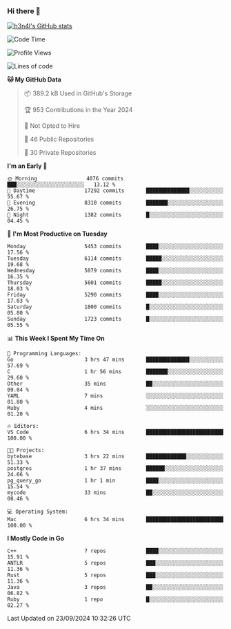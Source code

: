 ### Hi there 👋

[![h3n4l's GitHub stats](https://github-readme-stats.vercel.app/api?username=h3n4l&count_private=true&show_icons=true&theme=radical)](https://github.com/h3n4l/github-readme-stats)

<!--START_SECTION:waka-->
![Code Time](http://img.shields.io/badge/Code%20Time-1%2C941%20hrs%2025%20mins-blue)

![Profile Views](http://img.shields.io/badge/Profile%20Views-8-blue)

![Lines of code](https://img.shields.io/badge/From%20Hello%20World%20I%27ve%20Written-11.9%20million%20lines%20of%20code-blue)

**🐱 My GitHub Data** 

> 📦 389.2 kB Used in GitHub's Storage 
 > 
> 🏆 953 Contributions in the Year 2024
 > 
> 🚫 Not Opted to Hire
 > 
> 📜 46 Public Repositories 
 > 
> 🔑 30 Private Repositories 
 > 
**I'm an Early 🐤** 

```text
🌞 Morning                4076 commits        ███░░░░░░░░░░░░░░░░░░░░░░   13.12 % 
🌆 Daytime                17292 commits       ██████████████░░░░░░░░░░░   55.67 % 
🌃 Evening                8310 commits        ███████░░░░░░░░░░░░░░░░░░   26.75 % 
🌙 Night                  1382 commits        █░░░░░░░░░░░░░░░░░░░░░░░░   04.45 % 
```
📅 **I'm Most Productive on Tuesday** 

```text
Monday                   5453 commits        ████░░░░░░░░░░░░░░░░░░░░░   17.56 % 
Tuesday                  6114 commits        █████░░░░░░░░░░░░░░░░░░░░   19.68 % 
Wednesday                5079 commits        ████░░░░░░░░░░░░░░░░░░░░░   16.35 % 
Thursday                 5601 commits        █████░░░░░░░░░░░░░░░░░░░░   18.03 % 
Friday                   5290 commits        ████░░░░░░░░░░░░░░░░░░░░░   17.03 % 
Saturday                 1800 commits        █░░░░░░░░░░░░░░░░░░░░░░░░   05.80 % 
Sunday                   1723 commits        █░░░░░░░░░░░░░░░░░░░░░░░░   05.55 % 
```


📊 **This Week I Spent My Time On** 

```text
💬 Programming Languages: 
Go                       3 hrs 47 mins       ██████████████░░░░░░░░░░░   57.69 % 
C                        1 hr 56 mins        ███████░░░░░░░░░░░░░░░░░░   29.60 % 
Other                    35 mins             ██░░░░░░░░░░░░░░░░░░░░░░░   09.04 % 
YAML                     7 mins              ░░░░░░░░░░░░░░░░░░░░░░░░░   01.80 % 
Ruby                     4 mins              ░░░░░░░░░░░░░░░░░░░░░░░░░   01.20 % 

🔥 Editors: 
VS Code                  6 hrs 34 mins       █████████████████████████   100.00 % 

🐱‍💻 Projects: 
bytebase                 3 hrs 22 mins       █████████████░░░░░░░░░░░░   51.33 % 
postgres                 1 hr 37 mins        ██████░░░░░░░░░░░░░░░░░░░   24.66 % 
pg_query_go              1 hr 1 min          ████░░░░░░░░░░░░░░░░░░░░░   15.54 % 
mycode                   33 mins             ██░░░░░░░░░░░░░░░░░░░░░░░   08.46 % 

💻 Operating System: 
Mac                      6 hrs 34 mins       █████████████████████████   100.00 % 
```

**I Mostly Code in Go** 

```text
C++                      7 repos             ████░░░░░░░░░░░░░░░░░░░░░   15.91 % 
ANTLR                    5 repos             ███░░░░░░░░░░░░░░░░░░░░░░   11.36 % 
Rust                     5 repos             ███░░░░░░░░░░░░░░░░░░░░░░   11.36 % 
Java                     3 repos             ██░░░░░░░░░░░░░░░░░░░░░░░   06.82 % 
Ruby                     1 repo              █░░░░░░░░░░░░░░░░░░░░░░░░   02.27 % 
```




 Last Updated on 23/09/2024 10:32:26 UTC
<!--END_SECTION:waka-->

